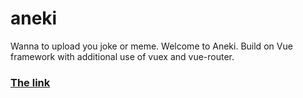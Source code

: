 # aneki
Wanna to upload you joke or meme. Welcome to Aneki. Build on Vue framework with additional use of vuex and vue-router.
### [The link](https://aneki-af274.web.app/)
